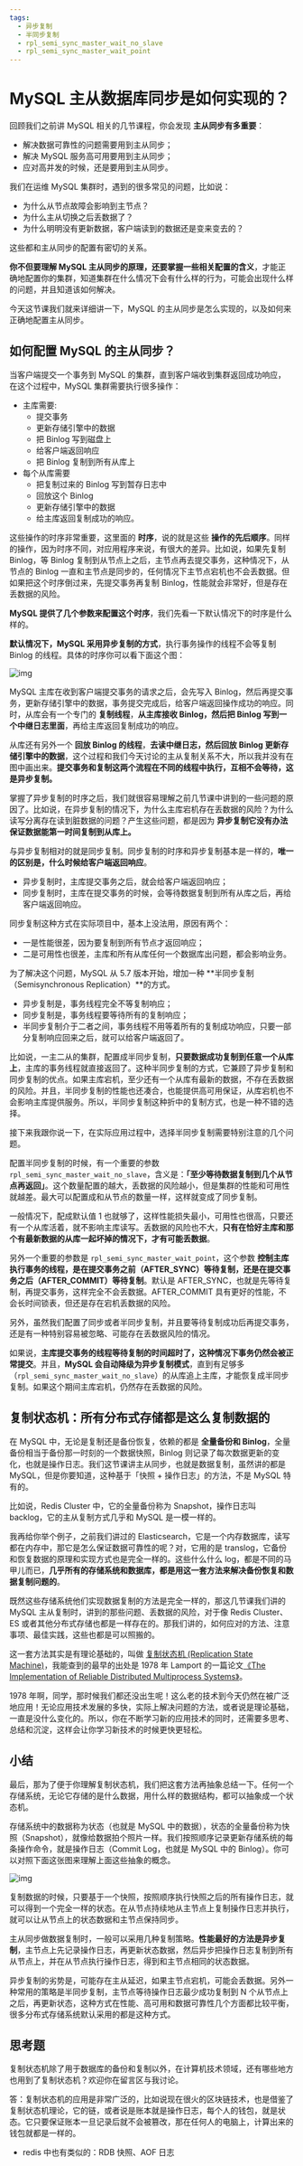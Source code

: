 ```yaml
---
tags:
  - 异步复制
  - 半同步复制
  - rpl_semi_sync_master_wait_no_slave
  - rpl_semi_sync_master_wait_point
---
```




# MySQL 主从数据库同步是如何实现的？

回顾我们之前讲 MySQL 相关的几节课程，你会发现 **主从同步有多重要**：

- 解决数据可靠性的问题需要用到主从同步；
- 解决 MySQL 服务高可用要用到主从同步；
- 应对高并发的时候，还是要用到主从同步。

我们在运维 MySQL 集群时，遇到的很多常见的问题，比如说：

- 为什么从节点故障会影响到主节点？
- 为什么主从切换之后丢数据了？
- 为什么明明没有更新数据，客户端读到的数据还是变来变去的？

这些都和主从同步的配置有密切的关系。

**你不但要理解 MySQL 主从同步的原理，还要掌握一些相关配置的含义**，才能正确地配置你的集群，知道集群在什么情况下会有什么样的行为，可能会出现什么样的问题，并且知道该如何解决。

今天这节课我们就来详细讲一下，MySQL 的主从同步是怎么实现的，以及如何来正确地配置主从同步。

## 如何配置 MySQL 的主从同步？

当客户端提交一个事务到 MySQL 的集群，直到客户端收到集群返回成功响应，在这个过程中，MySQL 集群需要执行很多操作：

- 主库需要:
  - 提交事务
  - 更新存储引擎中的数据
  - 把 Binlog 写到磁盘上
  - 给客户端返回响应
  - 把 Binlog 复制到所有从库上
- 每个从库需要
  - 把复制过来的 Binlog 写到暂存日志中
  - 回放这个 Binlog
  - 更新存储引擎中的数据
  - 给主库返回复制成功的响应。

这些操作的时序非常重要，这里面的 **时序**，说的就是这些 **操作的先后顺序**。同样的操作，因为时序不同，对应用程序来说，有很大的差异。比如说，如果先复制 Binlog，等 Binlog 复制到从节点上之后，主节点再去提交事务，这种情况下，从节点的 Binlog 一直和主节点是同步的，任何情况下主节点宕机也不会丢数据。但如果把这个时序倒过来，先提交事务再复制 Binlog，性能就会非常好，但是存在丢数据的风险。

**MySQL 提供了几个参数来配置这个时序**，我们先看一下默认情况下的时序是什么样的。

**默认情况下，MySQL 采用异步复制的方式**，执行事务操作的线程不会等复制 Binlog 的线程。具体的时序你可以看下面这个图：

![img](https://txxs.github.io/pic/record/back-end-storage/6359155a64c1a62cb5fe23f10946d23f.jpg)

MySQL 主库在收到客户端提交事务的请求之后，会先写入 Binlog，然后再提交事务，更新存储引擎中的数据，事务提交完成后，给客户端返回操作成功的响应。同时，从库会有一个专门的 **复制线程**，**从主库接收 Binlog，然后把 Binlog 写到一个中继日志里面**，再给主库返回复制成功的响应。

从库还有另外一个 **回放 Binlog 的线程**，**去读中继日志，然后回放 Binlog 更新存储引擎中的数据**，这个过程和我们今天讨论的主从复制关系不大，所以我并没有在图中画出来。**提交事务和复制这两个流程在不同的线程中执行，互相不会等待，这是异步复制。**

掌握了异步复制的时序之后，我们就很容易理解之前几节课中讲到的一些问题的原因了。比如说，在异步复制的情况下，为什么主库宕机存在丢数据的风险？为什么读写分离存在读到脏数据的问题？产生这些问题，都是因为 **异步复制它没有办法保证数据能第一时间复制到从库上。**

与异步复制相对的就是同步复制。同步复制的时序和异步复制基本是一样的，**唯一的区别是，什么时候给客户端返回响应**。

- 异步复制时，主库提交事务之后，就会给客户端返回响应；
- 同步复制时，主库在提交事务的时候，会等待数据复制到所有从库之后，再给客户端返回响应。

同步复制这种方式在实际项目中，基本上没法用，原因有两个：

- 一是性能很差，因为要复制到所有节点才返回响应；
- 二是可用性也很差，主库和所有从库任何一个数据库出问题，都会影响业务。

为了解决这个问题，MySQL 从 5.7 版本开始，增加一种 **半同步复制（Semisynchronous Replication）**的方式。

- 异步复制是，事务线程完全不等复制响应；
- 同步复制是，事务线程要等待所有的复制响应；
- 半同步复制介于二者之间，事务线程不用等着所有的复制成功响应，只要一部分复制响应回来之后，就可以给客户端返回了。

比如说，一主二从的集群，配置成半同步复制，**只要数据成功复制到任意一个从库上**，主库的事务线程就直接返回了。这种半同步复制的方式，它兼顾了异步复制和同步复制的优点。如果主库宕机，至少还有一个从库有最新的数据，不存在丢数据的风险。并且，半同步复制的性能也还凑合，也能提供高可用保证，从库宕机也不会影响主库提供服务。所以，半同步复制这种折中的复制方式，也是一种不错的选择。

接下来我跟你说一下，在实际应用过程中，选择半同步复制需要特别注意的几个问题。

配置半同步复制的时候，有一个重要的参数 `rpl_semi_sync_master_wait_no_slave`，含义是：**「至少等待数据复制到几个从节点再返回」**。这个数量配置的越大，丢数据的风险越小，但是集群的性能和可用性就越差。最大可以配置成和从节点的数量一样，这样就变成了同步复制。

一般情况下，配成默认值 1 也就够了，这样性能损失最小，可用性也很高，只要还有一个从库活着，就不影响主库读写。丢数据的风险也不大，**只有在恰好主库和那个有最新数据的从库一起坏掉的情况下，才有可能丢数据**。

另外一个重要的参数是 `rpl_semi_sync_master_wait_point`，这个参数 **控制主库执行事务的线程，是在提交事务之前（AFTER_SYNC）等待复制，还是在提交事务之后（AFTER_COMMIT）等待复制**。默认是 AFTER_SYNC，也就是先等待复制，再提交事务，这样完全不会丢数据。AFTER_COMMIT 具有更好的性能，不会长时间锁表，但还是存在宕机丢数据的风险。

另外，虽然我们配置了同步或者半同步复制，并且要等待复制成功后再提交事务，还是有一种特别容易被忽略、可能存在丢数据风险的情况。

如果说，**主库提交事务的线程等待复制的时间超时了，这种情况下事务仍然会被正常提交**。并且，**MySQL 会自动降级为异步复制模式**，直到有足够多（`rpl_semi_sync_master_wait_no_slave`）的从库追上主库，才能恢复成半同步复制。如果这个期间主库宕机，仍然存在丢数据的风险。

## 复制状态机：所有分布式存储都是这么复制数据的

在 MySQL 中，无论是复制还是备份恢复，依赖的都是 **全量备份和 Binlog**，全量备份相当于备份那一时刻的一个数据快照，Binlog 则记录了每次数据更新的变化，也就是操作日志。我们这节课讲主从同步，也就是数据复制，虽然讲的都是 MySQL，但是你要知道，这种基于「快照 + 操作日志」的方法，不是 MySQL 特有的。

比如说，Redis Cluster 中，它的全量备份称为 Snapshot，操作日志叫 backlog，它的主从复制方式几乎和 MySQL 是一模一样的。

我再给你举个例子，之前我们讲过的 Elasticsearch，它是一个内存数据库，读写都在内存中，那它是怎么保证数据可靠性的呢？对，它用的是 translog，它备份和恢复数据的原理和实现方式也是完全一样的。这些什么什么 log，都是不同的马甲儿而已，**几乎所有的存储系统和数据库，都是用这一套方法来解决备份恢复和数据复制问题的**。

既然这些存储系统他们实现数据复制的方法是完全一样的，那这几节课我们讲的 MySQL 主从复制时，讲到的那些问题、丢数据的风险，对于像 Redis Cluster、ES 或者其他分布式存储也都是一样存在的。那我们讲的，如何应对的方法、注意事项、最佳实践，这些也都是可以照搬的。

这一套方法其实是有理论基础的，叫做 [复制状态机 (Replication State Machine)](https://en.wikipedia.org/wiki/State_machine_replication)，我能查到的最早的出处是 1978 年 Lamport 的一篇论文[《The Implementation of Reliable Distributed Multiprocess Systems》](http://lamport.azurewebsites.net/pubs/implementation.pdf)。

1978 年啊，同学，那时候我们都还没出生呢！这么老的技术到今天仍然在被广泛地应用！无论应用技术发展的多快，实际上解决问题的方法，或者说是理论基础，一直是没什么变化的。所以，你在不断学习新的应用技术的同时，还需要多思考、总结和沉淀，这样会让你学习新技术的时候更快更轻松。

## 小结

最后，那为了便于你理解复制状态机，我们把这套方法再抽象总结一下。任何一个存储系统，无论它存储的是什么数据，用什么样的数据结构，都可以抽象成一个状态机。

存储系统中的数据称为状态（也就是 MySQL 中的数据），状态的全量备份称为快照（Snapshot），就像给数据拍个照片一样。我们按照顺序记录更新存储系统的每条操作命令，就是操作日志（Commit Log，也就是 MySQL 中的 Binlog）。你可以对照下面这张图来理解上面这些抽象的概念。

![img](https://txxs.github.io/pic/record/back-end-storage/83e34a8b9d4f81391e327172e5a2497a.jpg)

复制数据的时候，只要基于一个快照，按照顺序执行快照之后的所有操作日志，就可以得到一个完全一样的状态。在从节点持续地从主节点上复制操作日志并执行，就可以让从节点上的状态数据和主节点保持同步。

主从同步做数据复制时，一般可以采用几种复制策略。**性能最好的方法是异步复制**，主节点上先记录操作日志，再更新状态数据，然后异步把操作日志复制到所有从节点上，并在从节点执行操作日志，得到和主节点相同的状态数据。

异步复制的劣势是，可能存在主从延迟，如果主节点宕机，可能会丢数据。另外一种常用的策略是半同步复制，主节点等待操作日志最少成功复制到 N 个从节点上之后，再更新状态，这种方式在性能、高可用和数据可靠性几个方面都比较平衡，很多分布式存储系统默认采用的都是这种方式。

## 思考题

复制状态机除了用于数据库的备份和复制以外，在计算机技术领域，还有哪些地方也用到了复制状态机？欢迎你在留言区与我讨论。

答：复制状态机的应用是非常广泛的，比如说现在很火的区块链技术，也是借鉴了复制状态机理论，它的链，或者说是账本就是操作日志，每个人的钱包，就是状态。它只要保证账本一旦记录后就不会被篡改，那在任何人的电脑上，计算出来的钱包就都是一样的。



- redis 中也有类似的：RDB 快照、AOF 日志
